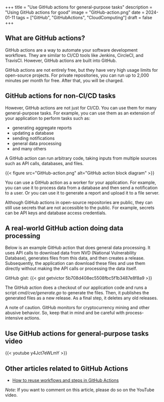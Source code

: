 +++
title = "Use GitHub actions for general-purpose tasks"
description = "Using GitHub actions for good"
image = "GitHub-action.png"
date = 2024-01-11
tags = ["GitHub", "GitHubActions", "CloudComputing"]
draft = false
+++

## What are GitHub actions?

GitHub actions are a way to automate your software development workflows. They are similar to CI/CD tools like Jenkins, CircleCI,
and TravisCI. However, GitHub actions are built into GitHub.

GitHub actions are not entirely free, but they have very high usage limits for open-source projects. For private repositories, you can
run up to 2,000 minutes per month for free. After that, you will be charged.

## GitHub actions for non-CI/CD tasks

However, GitHub actions are not just for CI/CD. You can use them for many general-purpose tasks. For example, you can use them as an
extension of your application to perform tasks such as:

- generating aggregate reports
- updating a database
- sending notifications
- general data processing
- and many others

A GitHub action can run arbitrary code, taking inputs from multiple sources such as API calls, databases, and files.

{{< figure src="GitHub-action.png" alt="GitHub action block diagram" >}}

You can use a GitHub action as a worker for your application. For example, you can use it to process data from a database and then
send a notification to a user. Or you can use it to generate a report and upload it to a file server.

Although GitHub actions in open-source repositories are public, they can still use secrets that are not accessible to the public.
For example, secrets can be API keys and database access credentials.

## A real-world GitHub action doing data processing

Below is an example GitHub action that does general data processing. It uses API calls to download data from NVD (National Vulnerability
Database), generates files from this data, and then creates a release. Subsequently, the application can download these files and use them
directly without making the API calls or processing the data itself.

GitHub gist:
{{< gist getvictor 5b708d408ec5508fbc5f1b3487e8f8a9 >}}

The GitHub action does a checkout of our application code and runs a script *cmd/cve/generate.go* to generate the files. Then, it publishes
the generated files as a new release. As a final step, it deletes any old releases.

A note of caution. GitHub monitors for cryptocurrency mining and other abusive behavior. So, keep that in mind and be careful with
process-intensive actions.

## Use GitHub actions for general-purpose tasks video

{{< youtube y4Jct7eWLmY >}}

## Other articles related to GitHub Actions

- [How to reuse workflows and steps in GitHub Actions](../github-reusable-workflows-and-steps/)

*Note:* If you want to comment on this article, please do so on the YouTube video.
